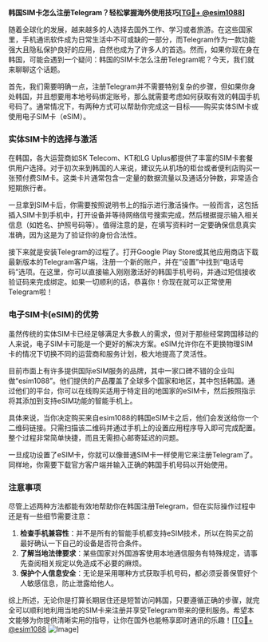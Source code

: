 **韩国SIM卡怎么注册Telegram？轻松掌握海外使用技巧[[TG💪+ @esim1088](https://t.me/s/esim1088)]**

随着全球化的发展，越来越多的人选择去国外工作、学习或者旅游。在这些国家里，手机通讯软件成为日常生活中不可或缺的一部分，而Telegram作为一款功能强大且隐私保护良好的应用，自然也成为了许多人的首选。然而，如果你现在身在韩国，可能会遇到一个疑问：韩国的SIM卡怎么注册Telegram呢？今天，我们就来聊聊这个话题。

首先，我们需要明确一点，注册Telegram并不需要特别复杂的步骤，但如果你身处韩国，并且想要用本地号码绑定账号，那么就需要考虑如何获取有效的韩国手机号码了。通常情况下，有两种方式可以帮助你完成这一目标——购买实体SIM卡或使用电子SIM卡（eSIM）。

### 实体SIM卡的选择与激活

在韩国，各大运营商如SK Telecom、KT和LG Uplus都提供了丰富的SIM卡套餐供用户选择。对于初次来到韩国的人来说，建议先从机场的柜台或者便利店购买一张预付费SIM卡。这类卡片通常包含一定量的数据流量以及通话分钟数，非常适合短期旅行者。

一旦拿到SIM卡后，你需要按照说明书上的指示进行激活操作。一般而言，这包括插入SIM卡到手机中，打开设备并等待网络信号搜索完成，然后根据提示输入相关信息（如姓名、护照号码等）。值得注意的是，在填写资料时一定要确保信息真实准确，因为这是为了验证你的身份合法性。

接下来就是安装Telegram的过程了。打开Google Play Store或其他应用商店下载最新版本的Telegram客户端，注册一个新的账户，并在“设置”中找到“电话号码”选项。在这里，你可以直接输入刚刚激活好的韩国手机号码，并通过短信接收验证码来完成绑定。如果一切顺利的话，恭喜你！你现在就可以正常使用Telegram啦！

### 电子SIM卡(eSIM)的优势

虽然传统的实体SIM卡已经足够满足大多数人的需求，但对于那些经常跨国移动的人来说，电子SIM卡可能是一个更好的解决方案。eSIM允许你在不更换物理SIM卡的情况下切换不同的运营商和服务计划，极大地提高了灵活性。

目前市面上有许多提供国际eSIM服务的品牌，其中一家口碑不错的企业叫做“esim1088”。他们提供的产品覆盖了全球多个国家和地区，其中包括韩国。通过他们的平台，你可以在线购买适用于特定目的地国家的eSIM卡，然后按照指示将其添加到支持eSIM功能的智能手机上。

具体来说，当你决定购买来自esim1088的韩国eSIM卡之后，他们会发送给你一个二维码链接。只需扫描该二维码并通过手机上的设置应用程序导入即可完成配置。整个过程非常简单快捷，而且无需担心邮寄延迟的问题。

一旦成功设置了eSIM卡，你就可以像普通SIM卡一样使用它来注册Telegram了。同样地，你需要下载官方客户端并输入正确的韩国手机号码以开始使用。

### 注意事项

尽管上述两种方法都能有效地帮助你在韩国注册Telegram，但在实际操作过程中还是有一些细节需要注意：

1. **检查手机兼容性**：并不是所有的智能手机都支持eSIM技术，所以在购买之前最好确认一下自己的设备是否符合条件。
2. **了解当地法律要求**：某些国家对外国游客使用本地通信服务有特殊规定，请事先查阅相关规定以免造成不必要的麻烦。
3. **保护个人信息安全**：无论是采用哪种方式获取手机号码，都必须妥善保管好个人敏感信息，防止泄露给他人。

综上所述，无论你是打算长期居住还是短暂访问韩国，只要遵循正确的步骤，就完全可以顺利地利用当地的SIM卡来注册并享受Telegram带来的便利服务。希望本文能够为你提供清晰实用的指导，让你在国外也能畅享即时通讯的乐趣！[[TG💪+ @esim1088](https://t.me/s/esim1088) ![Image](https://i.postimg.cc/4NQfJmqS/Snipaste-2025-05-13-00-14-12.png)]